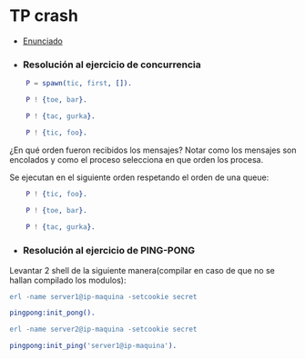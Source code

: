 # TP crash

* [Enunciado ](https://gitlab.com/sistemas_distribuidos/curso/-/blob/master/labs/01-crash.md)

* ### Resolución al ejercicio de concurrencia 

``` erlang
    P = spawn(tic, first, []).

    P ! {toe, bar}.

    P ! {tac, gurka}.

    P ! {tic, foo}.
```

¿En qué orden fueron recibidos los mensajes? Notar como los mensajes son
encolados y como el proceso selecciona en que orden los procesa.


Se ejecutan en el siguiente orden respetando el orden de una queue:

``` erlang
    P ! {tic, foo}.

    P ! {toe, bar}.
   
    P ! {tac, gurka}.
```

* ### Resolución al ejercicio de PING-PONG

Levantar 2 shell de la siguiente manera(compilar en caso de que no se hallan compilado los modulos):

``` erlang
erl -name server1@ip-maquina -setcookie secret

pingpong:init_pong().
```

``` erlang
erl -name server2@ip-maquina -setcookie secret

pingpong:init_ping('server1@ip-maquina').
```